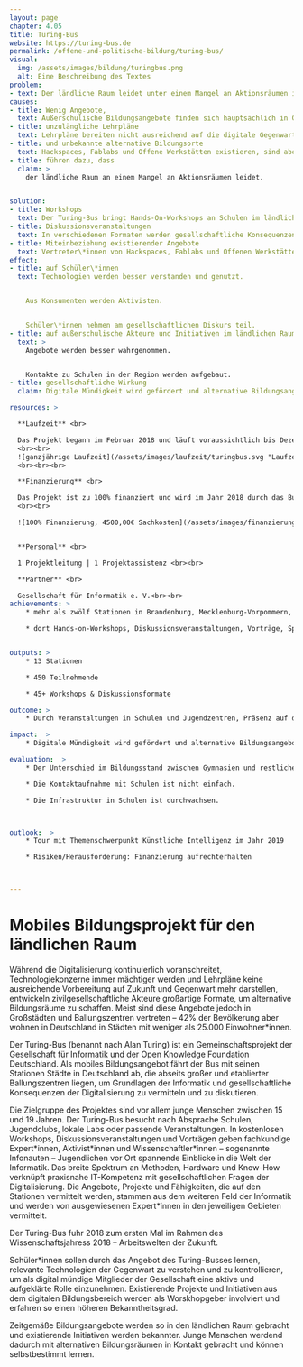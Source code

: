 ```yaml
---
layout: page
chapter: 4.05
title: Turing-Bus
website: https://turing-bus.de
permalink: /offene-und-politische-bildung/turing-bus/
visual:
  img: /assets/images/bildung/turingbus.png
  alt: Eine Beschreibung des Textes
problem:
- text: Der ländliche Raum leidet unter einem Mangel an Aktionsräumen im Bereich der digitalen Bildung.
causes:
- title: Wenig Angebote,
  text: Außerschulische Bildungsangebote finden sich hauptsächlich in Großstädten und Ballungszentren.
- title: unzulängliche Lehrpläne
  text: Lehrpläne bereiten nicht ausreichend auf die digitale Gegenwart und Zukunft vor.
- title: und unbekannte alternative Bildungsorte
  text: Hackspaces, Fablabs und Offene Werkstätten existieren, sind aber oft nicht (ausreichend) bekannt.
- title: führen dazu, dass
  claim: >
    der ländliche Raum an einem Mangel an Aktionsräumen leidet.


solution:
- title: Workshops
  text: Der Turing-Bus bringt Hands-On-Workshops an Schulen im ländlichen Raum, die ohne Vorbildung an Themen der Informatik heranführen.
- title: Diskussionsveranstaltungen
  text: In verschiedenen Formaten werden gesellschaftliche Konsequenzen der Digitalisierung mit Vertreter\*innen aus Politik und Wirtschaft diskutiert.
- title: Miteinbeziehung existierender Angebote
  text: Vertreter\*innen von Hackspaces, Fablabs und Offenen Werkstätten werden als Workshopleiter und als Diskussionsteilnehmer\*innen miteinbezogen.
effect:
- title: auf Schüler\*innen
  text: Technologien werden besser verstanden und genutzt.


    Aus Konsumenten werden Aktivisten.


    Schüler\*innen nehmen am gesellschaftlichen Diskurs teil.
- title: auf außerschulische Akteure und Initiativen im ländlichen Raum
  text: >
    Angebote werden besser wahrgenommen.


    Kontakte zu Schulen in der Region werden aufgebaut.
- title: gesellschaftliche Wirkung
  claim: Digitale Mündigkeit wird gefördert und alternative Bildungsangebote werden relevanter.

resources: >

  **Laufzeit** <br>

  Das Projekt begann im Februar 2018 und läuft voraussichtlich bis Dezember 2019.
  <br><br>
  ![ganzjährige Laufzeit](/assets/images/laufzeit/turingbus.svg "Laufzeit Turing-Bus")
  <br><br><br>

  **Finanzierung** <br>

  Das Projekt ist zu 100% finanziert und wird im Jahr 2018 durch das Bundesministerium für Bildung und Forschung finanziert. Das Budget 2018 beträgt 43.793€.
  <br><br>

  ![100% Finanzierung, 4500,00€ Sachkosten](/assets/images/finanzierung/turingbus.svg "Finanzierung Turing-Bus")<br><br>


  **Personal** <br>

  1 Projektleitung | 1 Projektassistenz <br><br>

  **Partner** <br>

  Gesellschaft für Informatik e. V.<br><br>
achievements: >
    * mehr als zwölf Stationen in Brandenburg, Mecklenburg-Vorpommern, Sachsen-Anhalt, Thüringen, Sachsen, Niedersachsen und Nordrhein-Westfalen mit jeweils zwischen 10 bis 120 Teilnehmenden, vorwiegend Schülerinnen und Schüler zwischen 15 und 19 Jahren

    * dort Hands-on-Workshops, Diskussionsveranstaltungen, Vorträge, Spiele sowohl als kurze 90-min-Workshops im regulären Unterrichtsablauf (Bonn, Pfiffelbach) als auch als eigener Projekttag für eine oder mehrere Klassenstufen und klassen- und jahrgangsübergreifend (Bernau, Landsberg, Tessin) oder als Teil eines Schulprojekttags (Templin) sowie als außerschulische Veranstaltung (Uelzen)


outputs: >
    * 13 Stationen

    * 450 Teilnehmende

    * 45+ Workshops & Diskussionsformate

outcome: >
    * Durch Veranstaltungen in Schulen und Jugendzentren, Präsenz auf der Webseite und in den sozialen Medien wird ein Beitrag zur Verbreitung digitaler Bildungsangebote geleistet.

impact:  >
    * Digitale Mündigkeit wird gefördert und alternative Bildungsangebote werden relevanter.

evaluation:  >
    * Der Unterschied im Bildungsstand zwischen Gymnasien und restlichen Schulformen ist signifikant.

    * Die Kontaktaufnahme mit Schulen ist nicht einfach.

    * Die Infrastruktur in Schulen ist durchwachsen.



outlook:  >
    * Tour mit Themenschwerpunkt Künstliche Intelligenz im Jahr 2019

    * Risiken/Herausforderung: Finanzierung aufrechterhalten



---
```



# Mobiles Bildungsprojekt für den ländlichen Raum

Während die Digitalisierung kontinuierlich voranschreitet, Technologiekonzerne immer mächtiger werden und Lehrpläne keine ausreichende Vorbereitung auf Zukunft und Gegenwart mehr darstellen, entwickeln zivilgesellschaftliche Akteure großartige Formate, um alternative Bildungsräume zu schaffen. Meist sind diese Angebote jedoch in Großstädten und Ballungszentren vertreten – 42% der Bevölkerung aber wohnen in Deutschland in Städten mit weniger als 25.000 Einwohner\*innen.

Der Turing-Bus (benannt nach Alan Turing) ist ein Gemeinschaftsprojekt der Gesellschaft für Informatik und der Open Knowledge Foundation Deutschland. Als mobiles Bildungsangebot fährt der Bus mit seinen Stationen Städte in Deutschland ab, die abseits großer und etablierter Ballungszentren liegen, um Grundlagen der Informatik und gesellschaftliche Konsequenzen der Digitalisierung zu vermitteln und zu diskutieren.

Die Zielgruppe des Projektes sind vor allem junge Menschen zwischen 15 und 19 Jahren. Der Turing-Bus besucht nach Absprache Schulen, Jugendclubs, lokale Labs oder passende Veranstaltungen. In kostenlosen Workshops, Diskussionsveranstaltungen und Vorträgen geben fachkundige Expert\*innen, Aktivist\*innen und Wissenschaftler\*innen – sogenannte Infonauten – Jugendlichen vor Ort spannende Einblicke in die Welt der Informatik. Das breite Spektrum an Methoden, Hardware und Know-How verknüpft praxisnahe IT-Kompetenz mit gesellschaftlichen Fragen der Digitalisierung. Die Angebote, Projekte und Fähigkeiten, die auf den Stationen vermittelt werden, stammen aus dem weiteren Feld der Informatik und werden von ausgewiesenen Expert\*innen in den jeweiligen Gebieten vermittelt.

Der Turing-Bus fuhr 2018 zum ersten Mal im Rahmen des Wissenschaftsjahress 2018 – Arbeitswelten der Zukunft.

Schüler\*innen sollen durch das Angebot des Turing-Busses lernen, relevante Technologien der Gegenwart zu verstehen und zu kontrollieren, um als digital mündige Mitglieder der Gesellschaft eine aktive und aufgeklärte Rolle einzunehmen. Existierende Projekte und Initiativen aus dem digitalen Bildungsbereich werden als Worskhopgeber involviert und erfahren so einen höheren Bekanntheitsgrad.

Zeitgemäße Bildungsangebote werden so in den ländlichen Raum gebracht und existierende Initiativen werden bekannter. Junge Menschen werdend dadurch mit alternativen Bildungsräumen in Kontakt gebracht und können selbstbestimmt lernen.
